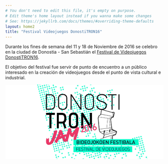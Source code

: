 ```yaml
---
# You don't need to edit this file, it's empty on purpose.
# Edit theme's home layout instead if you wanna make some changes
# See: https://jekyllrb.com/docs/themes/#overriding-theme-defaults
layout: home2
title: "Festival Videojuegos DonostiTRON16"
---
```


Durante los fines de semana del 11 y 18 de Noviembre de 2016 se celebro en la ciudad de Donostia - San Sebastián el [Festival de Videojuegos DonostiTRON16](http://www.donostitron.com/).

El objetivo del festival fue servir de punto de encuentro a un público interesado en la creación de videojuegos desde el punto de vista cultural e industrial.

<img src="/assets/donostitron16_header.jpg" />


